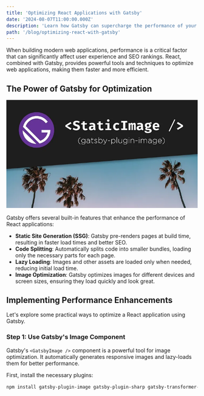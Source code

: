 ```yaml
---
title: 'Optimizing React Applications with Gatsby'
date: '2024-08-07T11:00:00.000Z'
description: 'Learn how Gatsby can supercharge the performance of your React applications with powerful optimization techniques.'
path: '/blog/optimizing-react-with-gatsby'
---
```


When building modern web applications, performance is a critical factor that can significantly affect user experience and SEO rankings. React, combined with Gatsby, provides powerful tools and techniques to optimize web applications, making them faster and more efficient.

## The Power of Gatsby for Optimization

![Gatsby Optimization](../images/gatsby-plugin-image.webp)

Gatsby offers several built-in features that enhance the performance of React applications:

-   **Static Site Generation (SSG)**: Gatsby pre-renders pages at build time, resulting in faster load times and better SEO.
-   **Code Splitting**: Automatically splits code into smaller bundles, loading only the necessary parts for each page.
-   **Lazy Loading**: Images and other assets are loaded only when needed, reducing initial load time.
-   **Image Optimization**: Gatsby optimizes images for different devices and screen sizes, ensuring they load quickly and look great.

## Implementing Performance Enhancements

Let's explore some practical ways to optimize a React application using Gatsby.

### Step 1: Use Gatsby's Image Component

Gatsby's `<GatsbyImage />` component is a powerful tool for image optimization. It automatically generates responsive images and lazy-loads them for better performance.

First, install the necessary plugins:

```bash
npm install gatsby-plugin-image gatsby-plugin-sharp gatsby-transformer-sharp
```
